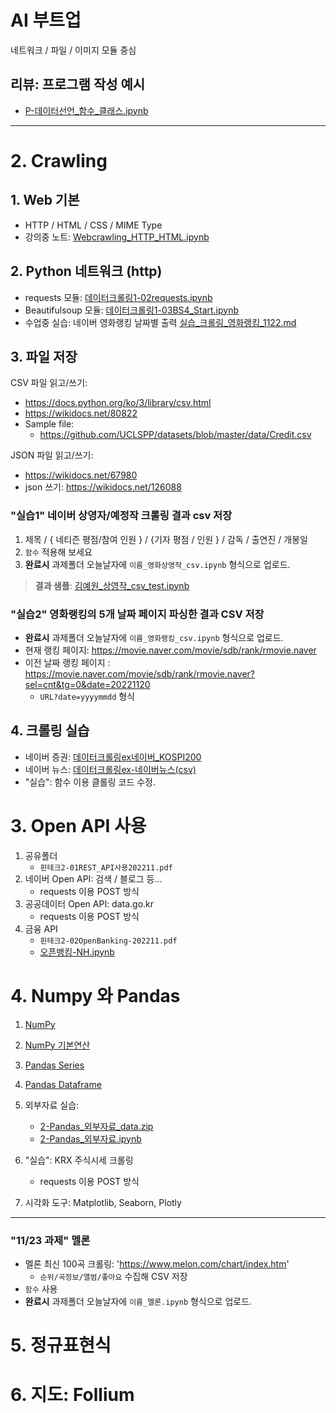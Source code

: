 # AI 부트업

네트워크 / 파일 / 이미지 모듈 중심

## 리뷰: 프로그램 작성 예시
 - [P-데이터선언_함수_클래스.ipynb](notebooks/P-데이터선언_함수_클래스.ipynb)

---


# 2. Crawling

## 1. Web 기본
   - HTTP / HTML / CSS / MIME Type
   - 강의중 노트: [Webcrawling_HTTP_HTML.ipynb](notebooks/Webcrawling_HTTP_HTML.ipynb)
## 2. Python 네트워크 (http)
   - requests 모듈: [데이터크롤링1-02requests.ipynb](notebooks/데이터크롤링1-02requests.ipynb)
   - Beautifulsoup 모듈: [데이터크롤링1-03BS4_Start.ipynb](notebooks/데이터크롤링1-03BS4_Start.ipynb)
   - 수업중 실습: 네이버 영화랭킹 날짜별 출력 [실습_크롤링_영화랭킹_1122.md](notebooks/실습_크롤링_영화랭킹_1122.md)

## 3. 파일 저장

CSV 파일 읽고/쓰기:
   - https://docs.python.org/ko/3/library/csv.html
   - https://wikidocs.net/80822
   - Sample file:
       - https://github.com/UCLSPP/datasets/blob/master/data/Credit.csv

JSON 파일 읽고/쓰기:
   - https://wikidocs.net/67980 
   - json 쓰기: https://wikidocs.net/126088

### "실습1" 네이버 상영자/예정작 크롤링 결과 csv 저장

1. 제목 / { 네티즌 평점/참여 인원 } / {기자 평점 / 인원 } / 감독 / 출연진 / 개봉일
1. `함수` 적용해 보세요
1. **완료시** 과제폴더 오늘날자에 `이름_영화상영작_csv.ipynb` 형식으로 업로드.
> **결과 샘플**: [김예원_상영작_csv_test.ipynb](notebooks/김예원_상영작_csv_test.ipynb)


### "실습2" 영화랭킹의 5개 날짜 페이지 파싱한 결과 CSV 저장
 - **완료시** 과제폴더 오늘날자에 `이름_영화랭킹_csv.ipynb` 형식으로 업로드.
 - 현재 랭킹 페이지: https://movie.naver.com/movie/sdb/rank/rmovie.naver
 - 이전 날짜 랭킹 페이지 : https://movie.naver.com/movie/sdb/rank/rmovie.naver?sel=cnt&tg=0&date=20221120
     - `URL?date=yyyymmdd` 형식


## 4. 크롤링 실습
   - 네이버 증권: [데이터크롤링ex네이버_KOSPI200](notebooks/데이터크롤링ex네이버_KOSPI200_0.ipynb)
   - 네이버 뉴스: [데이터크롤링ex-네이버뉴스(csv)](notebooks/데이터크롤링ex-네이버뉴스(csv).ipynb)
   - "실습": 함수 이용 클롤링 코드 수정.


# 3. Open API 사용
   1. 공유폴더
       - `핀테크2-01REST_API사용202211.pdf`
   2. 네이버 Open API: 검색 / 블로그 등...
       - requests 이용 POST 방식
   3. 공공데이터 Open API: data.go.kr
       - requests 이용 POST 방식
   4. 금융 API
       - `핀테크2-02OpenBanking-202211.pdf`
       - [오픈뱅킹-NH.ipynb](notebooks/오픈뱅킹-NH.ipynb)

# 4. Numpy 와 Pandas
   1. [NumPy](notebooks/2-01NumPy1-Tutorial_0.ipynb)
   2. [NumPy 기본연산](notebooks/2-01NumPy2-Op.ipynb)
   3. [Pandas Series](notebooks/2-04Pandas_Series-0.ipynb)
   4. [Pandas Dataframe](notebooks/2-05Pandas_DataFrame-0.ipynb)
   5. 외부자료 실습:
       - [2-Pandas_외부자료_data.zip](notebooks/2-Pandas_외부자료_data.zip)
       - [2-Pandas_외부자료.ipynb](notebooks/2-Pandas_외부자료.ipynb)

   5. "실습": KRX 주식시세 크롤링
        - requests 이용 POST 방식
   6. 시각화 도구: Matplotlib, Seaborn, Plotly


---
<!-- 
### "11/24 과제" 네이버 뉴스
   - 네이버 뉴스 / 대분류 / 중분류 및 기사 내용 텍스트 크롤링
       - `대분류/중분류/순번/기사제목/날짜/기사내용` 등을 수집해 CSV 저장
   - `함수` 사용
   - **완료시** 과제폴더 오늘날자에 `이름_네이버뉴스.ipynb` 형식으로 업로드.
-->

### "11/23 과제" 멜론
   - 멜론 최신 100곡 크롤링: 'https://www.melon.com/chart/index.htm'
       - `순위/곡정보/앨범/좋아요` 수집해 CSV 저장
   - `함수` 사용
   - **완료시** 과제폴더 오늘날자에 `이름_멜론.ipynb` 형식으로 업로드.




# 5. 정규표현식


# 6. 지도: Follium




<!--
- Image module: Pillow
- NumPy, Pandas, Matplotlib, Seaborn
-->
